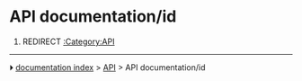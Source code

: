 # API documentation/id
1.  REDIRECT [:Category:API](:Category_API.md)



---
⏵ [documentation index](../README.md) > [API](Category_API.md) > API documentation/id
